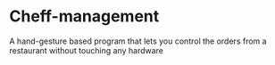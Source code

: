# Cheff-management
A hand-gesture based program that lets you control the orders from a restaurant without touching any hardware
